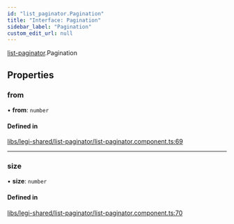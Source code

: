 ```yaml
---
id: "list_paginator.Pagination"
title: "Interface: Pagination"
sidebar_label: "Pagination"
custom_edit_url: null
---
```


[list-paginator](../modules/list_paginator).Pagination

## Properties

### from

• **from**: `number`

#### Defined in

[libs/legi-shared/list-paginator/list-paginator.component.ts:69](https://github.com/cognizone/ng-cognizone/blob/861cbad/libs/legi-shared/list-paginator/list-paginator.component.ts#L69)

___

### size

• **size**: `number`

#### Defined in

[libs/legi-shared/list-paginator/list-paginator.component.ts:70](https://github.com/cognizone/ng-cognizone/blob/861cbad/libs/legi-shared/list-paginator/list-paginator.component.ts#L70)
